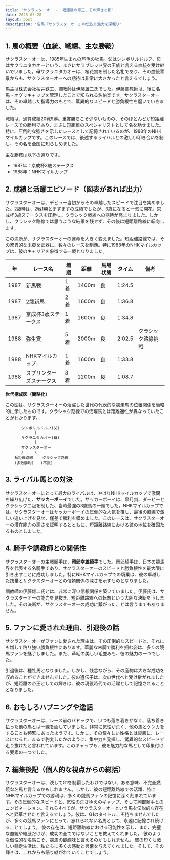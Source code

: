 ```yaml
---
title: "サクラスターオー -  短距離の帝王、その輝きと影"
date: 2025-05-28
layout: post
description: "名馬『サクラスターオー』の伝説と魅力を深堀り"
---
```


## 1. 馬の概要（血統、戦績、主な勝鞍）

サクラスターオーは、1985年生まれの芦毛の牡馬。父はシンボリルドルフ、母はサクラユタカオーという、まさにサラブレッド界の王族と言える血統を受け継いでいました。母サクラユタカオーは、桜花賞を制した名牝であり、その血統背景からも、サクラスターオーへの期待は非常に大きかったと言えるでしょう。

馬主は株式会社桜井鉄工、調教師は伊藤雄二氏でした。伊藤調教師は、後に名馬・オグリキャップを管理したことで知られる名伯楽です。サクラスターオーは、その卓越した指導力のもとで、驚異的なスピードと勝負根性を磨いていきました。

戦績は、通算成績20戦9勝。重賞勝ちこそ少ないものの、そのほとんどが短距離レースでの勝利であり、まさに短距離のスペシャリストとして名を馳せました。特に、圧倒的な強さを示したレースとして記憶されているのが、1988年のNHKマイルカップです。このレースでは、後述するライバルとの激しい叩き合いを制し、その名を全国に知らしめました。

主な勝鞍は以下の通りです。

* 1987年：京成杯3歳ステークス
* 1988年：NHKマイルカップ


## 2. 成績と活躍エピソード（図表があれば出力）

サクラスターオーは、デビュー当初からその卓越したスピードで注目を集めました。2歳時は、2戦1勝とまずまずの成績でしたが、3歳になると一気に開花。京成杯3歳ステークスを圧勝し、クラシック戦線への期待が高まりました。しかし、クラシック路線では思うような結果を残せず、その後は短距離路線に転向します。

この決断が、サクラスターオーの運命を大きく変えました。短距離路線では、その驚異的な末脚を武器に、数々のレースを制覇。特に1988年のNHKマイルカップは、彼のキャリアを象徴する一戦となりました。

| 年 | レース名 | 着順 | 距離 | 馬場状態 | タイム | 備考 |
|---|---|---|---|---|---|---|
| 1987 | 新馬戦 | 1着 | 1400m | 良 | 1:24.5 |  |
| 1987 | 2歳新馬 | 2着 | 1600m | 良 | 1:36.8 |  |
| 1987 | 京成杯3歳ステークス | 1着 | 1600m | 良 | 1:34.8 |  |
| 1988 | 弥生賞 | 5着 | 2000m | 良 | 2:02.5 | クラシック路線挑戦 |
| 1988 | NHKマイルカップ | 1着 | 1600m | 良 | 1:33.8 |  |
| 1988 | スプリンターズステークス | 3着 | 1200m | 良 | 1:08.7 |  |


**世代構成図（簡略化）**

この図は、サクラスターオーの活躍した世代の代表的な競走馬の位置関係を簡略的に示したものです。クラシック路線での活躍馬とは距離適性が異なっていたことがわかります。

```
       シンボリルドルフ(父)
             |
       サクラユタカオー(母)
             |
       サクラスターオー
       /     \
    短距離路線    クラシック路線
    (多数勝利)   (不振)
```


## 3. ライバル馬との対決

サクラスターオーにとって最大のライバルは、やはりNHKマイルカップで激闘を繰り広げた、**サッカーボーイ**でした。サッカーボーイは、皐月賞、ダービーとクラシック二冠を制した、当時最強の3歳馬の一頭でした。NHKマイルカップでは、サクラスターオーはサッカーボーイの圧倒的な人気を覆し、最後の直線で激しい追い上げを見せ、僅差で勝利を収めました。このレースは、サクラスターオーの潜在能力の高さを証明するとともに、短距離路線における彼の地位を確固たるものとしました。


## 4. 騎手や調教師との関係性

サクラスターオーの主戦騎手は、**岡部幸雄騎手**でした。岡部騎手は、日本の競馬界を代表する名騎手であり、サクラスターオーのスピードと勝負根性を最大限に引き出すことに成功しました。特にNHKマイルカップでの騎乗は、彼の卓越した技量とサクラスターオーとの信頼関係の深さを示すものとなりました。

調教師の伊藤雄二氏とは、非常に深い信頼関係を築いていました。伊藤氏は、サクラスターオーの能力を見抜き、短距離路線への転向という大胆な決断を下しました。その決断が、サクラスターオーの成功に繋がったことは言うまでもありません。


## 5. ファンに愛された理由、引退後の話

サクラスターオーがファンに愛された理由は、その圧倒的なスピードと、それにも増して粘り強い勝負根性にあります。華麗な末脚で勝利を掴む姿は、多くの競馬ファンを魅了しました。また、芦毛の美しい毛並みも、彼の魅力の一つでした。

引退後は、種牡馬となりました。しかし、残念ながら、その産駒は大きな成功を収めることができませんでした。彼の遺伝子は、次の世代へと受け継がれましたが、短距離の帝王としての輝きは、彼の現役時代での活躍として記憶されることとなりました。


## 6. おもしろハプニングや逸話

サクラスターオーは、レース前のパドックで、いつも落ち着きがなく、落ち着き払った他の馬とは一線を画していました。非常に気性が荒く、他の馬とケンカをすることも頻繁にあったようです。しかし、その荒々しい性格とは裏腹に、レースになると、まるで豹変したかのように、集中力を発揮し、驚異的なスピードで走り抜けたと言われています。このギャップも、彼を魅力的な馬として印象付ける要素の一つでした。


## 7. 編集後記（個人的な視点からの総括）

サクラスターオーは、決してG1を制覇したわけではない、ある意味、不完全燃焼な名馬と言えるかもしれません。しかし、彼の短距離路線での活躍、特にNHKマイルカップでの勝利は、多くの競馬ファンの記憶に深く刻まれています。その圧倒的なスピードと、気性の荒さゆえのギャップ、そして岡部騎手とのコンビネーション。それらすべてが、サクラスターオーという馬を伝説的な存在へと昇華させたと言えるでしょう。彼は、G1のタイトルこそ持ちませんでしたが、多くの競馬ファンにとって、忘れられない名馬として、永遠に記憶され続けることでしょう。  彼の存在は、短距離路線における可能性を示し、また、完璧な血統や経歴だけが、成功の全てではないことを教えてくれました。  彼のような個性的な名馬こそ、競馬の醍醐味と言えるのかもしれません。  彼の短くも激しい競走生活は、私たちに多くの感動と興奮を与えてくれました。そして、その輝きは、これからも語り継がれていくことでしょう。
